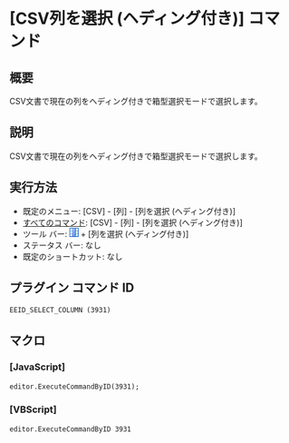 # \[CSV列を選択 (ヘディング付き)\] コマンド

## 概要

CSV文書で現在の列をヘディング付きで箱型選択モードで選択します。

## 説明

CSV文書で現在の列をヘディング付きで箱型選択モードで選択します。

## 実行方法

- 既定のメニュー: \[CSV\] - \[列\] - \[列を選択 (ヘディング付き)\]
- [すべてのコマンド](../../glossary/allcommands): \[CSV\] - \[列\] - \[列を選択 (ヘディング付き)\]
- ツール バー: ![](../../images/columns_separators.png) \+ \[列を選択 (ヘディング付き)\]
- ステータス バー: なし
- 既定のショートカット: なし

## プラグイン コマンド ID

```
EEID_SELECT_COLUMN (3931)
```

## マクロ

### \[JavaScript\]

```
editor.ExecuteCommandByID(3931);
```

### \[VBScript\]

```
editor.ExecuteCommandByID 3931
```
